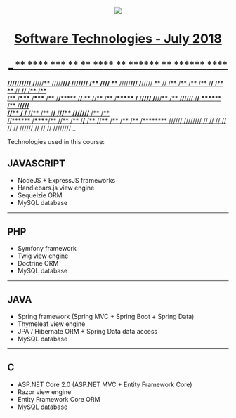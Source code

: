 <p align="center"><img src="https://softuni.bg/content/images/svg-logos/software-university-logo.svg"  /></p>

# <a href="https://softuni.bg/trainings/1940/software-technologies-july-2018"><p align="center">Software Technologies - July 2018<p></a>

## <p align="center"> <a href="https://softuni.bg/certificates/details/56728/42902bf4" > \_ **\*\*** **\*\*\*\*** **\*\*\*** ****\*\***** ** **\*\***** ** \*\*\*\*** ** **\*\*\*\***** **\*\*\*\***

**////**/**///// /**////** /////**/// /**/**///// /\*\* **////** \***\* /////**/// /**/////
** // /** /** /** /** /**/** /\*\* ** // **//** /** /**  
/** /**\*\*\*** /**\*\*\*** /** /**/**\*\*\*** /**/** ** //** /** /**\*****
/** /**//// /**///** /** /**/**//// /**/** **\*\*\*\***** /** /**////  
//\*\* **/** /** //** /** /**/** /**//\*\* **/**//////** /** /**  
 //\*\*\*\*** /**\*\*\*\***/** //** /** /**/** /** //**\*\*** /** /** /** /**\*\*****
////// //////// // // // // // // ////// // // // //////// \_ </a> </p>

Technologies used in this course:

## JAVASCRIPT

- NodeJS + ExpressJS frameworks
- Handlebars.js view engine
- Sequelzie ORM
- MySQL database

---

## PHP

- Symfony framework
- Twig view engine
- Doctrine ORM
- MySQL database

---

## JAVA

- Spring framework (Spring MVC + Spring Boot + Spring Data)
- Thymeleaf view engine
- JPA / Hibernate ORM + Spring Data data access
- MySQL database

---

## C

- ASP.NET Core 2.0 (ASP.NET MVC + Entity Framework Core)
- Razor view engine
- Entity Framework Core ORM
- MySQL database

